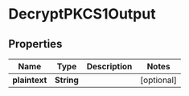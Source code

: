 

# DecryptPKCS1Output

## Properties

Name | Type | Description | Notes
------------ | ------------- | ------------- | -------------
**plaintext** | **String** |  |  [optional]



